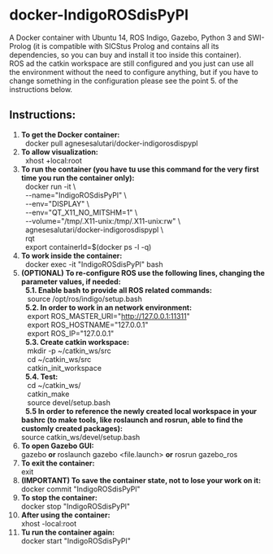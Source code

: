 # docker-IndigoROSdisPyPl
A Docker container with Ubuntu 14, ROS Indigo, Gazebo, Python 3 and SWI-Prolog (it is compatible with SICStus Prolog and contains all its dependencies, so you can buy and install it too inside this container). \
ROS ad the catkin workspace are still configured and you just can use all the environment without the need to configure anything, but if you have to change something in the configuration please see the point 5. of the instructions below.

## Instructions:
1.  **To get the Docker container:** \
        &nbsp; docker pull agnesesalutari/docker-indigorosdispypl
2.  **To allow visualization:** \
        &nbsp; xhost +local:root
3.  **To run the container (you have tu use this command for the very first time you run the container only):** \
        &nbsp; docker run -it \\ \
        &nbsp; --name="IndigoROSdisPyPl" \\ \
        &nbsp; --env="DISPLAY" \\ \
        &nbsp; --env="QT_X11_NO_MITSHM=1" \\ \
        &nbsp; --volume="/tmp/.X11-unix:/tmp/.X11-unix:rw" \\ \
        &nbsp; agnesesalutari/docker-indigorosdispypl \\ \
        &nbsp; rqt \
        &nbsp; export containerId=$(docker ps -l -q)
 4.  **To work inside the container:** \
        &nbsp; docker exec -it "IndigoROSdisPyPl" bash
 5.  **(OPTIONAL) To re-configure ROS use the following lines, changing the parameter values, if needed:** \
    &nbsp; **5.1. Enable bash to provide all ROS related commands:** \
        &nbsp;&nbsp; source /opt/ros/indigo/setup.bash \
    &nbsp; **5.2. In order to work in an network environment:**\
        &nbsp;&nbsp; export ROS_MASTER_URI="http://127.0.0.1:11311" \
        &nbsp;&nbsp; export ROS_HOSTNAME="127.0.0.1" \
        &nbsp;&nbsp; export ROS_IP="127.0.0.1" \
    &nbsp; **5.3. Create catkin workspace:** \
        &nbsp;&nbsp; mkdir -p ~/catkin_ws/src \
        &nbsp;&nbsp; cd ~/catkin_ws/src \
        &nbsp;&nbsp; catkin_init_workspace \
    &nbsp; **5.4. Test:** \
        &nbsp;&nbsp; cd ~/catkin_ws/ \
        &nbsp;&nbsp; catkin_make \
        &nbsp;&nbsp; source devel/setup.bash \
    &nbsp; **5.5 In order to reference the newly created local workspace in your bashrc (to make tools, like roslaunch and rosrun, able to find the customly created packages):** \
         source catkin_ws/devel/setup.bash
 6.  **To open Gazebo GUI:** \
    gazebo **or** roslaunch gazebo <file.launch> **or** rosrun gazebo_ros <executable>
 7. **To exit the container:** \
    exit
 8.  **(IMPORTANT) To save the container state, not to lose your work on it:** \
    docker commit "IndigoROSdisPyPl"
 9.  **To stop the container:** \
    docker stop "IndigoROSdisPyPl"
 10.  **After using the container:** \
    xhost -local:root
 11.  **Tu run the container again:** \
    docker start "IndigoROSdisPyPl"
